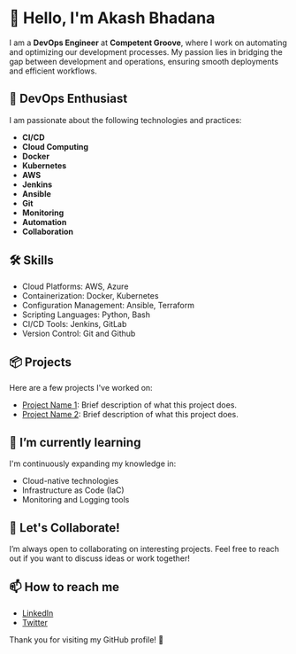 # 👋 Hello, I'm Akash Bhadana

I am a **DevOps Engineer** at **Competent Groove**, where I work on automating and optimizing our development processes. My passion lies in bridging the gap between development and operations, ensuring smooth deployments and efficient workflows.

## 🌟 DevOps Enthusiast
I am passionate about the following technologies and practices:
- **CI/CD**
- **Cloud Computing**
- **Docker**
- **Kubernetes**
- **AWS**
- **Jenkins**
- **Ansible**
- **Git**
- **Monitoring**
- **Automation**
- **Collaboration**

## 🛠 Skills
- Cloud Platforms: AWS, Azure
- Containerization: Docker, Kubernetes
- Configuration Management: Ansible, Terraform
- Scripting Languages: Python, Bash
- CI/CD Tools: Jenkins, GitLab
- Version Control: Git and Github

## 📦 Projects
Here are a few projects I've worked on:
- [Project Name 1](https://github.com/AkashBhadana/Nodeserver-Prometheus-Grafana): Brief description of what this project does.
- [Project Name 2](https://github.com/AkashBhadana/AWS-Node.js-Deployment): Brief description of what this project does.

## 🌱 I’m currently learning
I'm continuously expanding my knowledge in:
- Cloud-native technologies
- Infrastructure as Code (IaC)
- Monitoring and Logging tools

## 🤝 Let's Collaborate!
I’m always open to collaborating on interesting projects. Feel free to reach out if you want to discuss ideas or work together!

## 📫 How to reach me
- [LinkedIn](https://www.linkedin.com/in/akashbhadana/)
- [Twitter](your-twitter-profile)

Thank you for visiting my GitHub profile! 🚀
